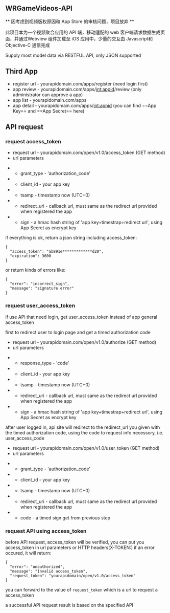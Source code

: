 ## WRGameVideos-API

** 因考虑到视频版权原因和 App Store 的审核问题，项目放弃 **

此项目本为一个视频聚合应用的 API 端，移动适配的 web 客户端请求数据生成页面，并通过Webview 组件加载至 iOS 应用中，少量的交互由 Javascript和 Objective-C 通信完成

Supply most model data via RESTFUL API, only JSON supported

## Third App

* register url - yourapidomain.com/apps/register (need login first)
* app review - yourapidomain.com/apps/<int:appid>/review (only administrator can approve a app)
* app list - yourapidomain.com/apps
* app detail - yourapidomain.com/apps/<int:appid> (you can find ==App Key== and ==App Secret== here)

## API request

### request access_token

* request url - yourapidomain.com/open/v1.0/access_token (GET method)
* url parameters
-   * grant_type - 'authorization_code'
-   * client_id - your app key
-   * tsamp - timestamp now (UTC+0)
-   * redirect_uri - callback url, must same as the redirect url provided when registered the app
-   * sign - a hmac hash string of 'app key+timestrap+redirect url', using App Secret as encrypt key

if everything is ok, return a json string including access_token:
```
{
  "access_token": "ab891e*************d20", 
  "expiration": 3600
}
```

or return kinds of errors like:
```
{
  "error": "incorrect_sign", 
  "message": "signature error"
}
```
### request user_access_token

if use API that need login, get user_access_token instead of app general access_token

first to redirect user to login page and get a timed authorization code

* request url - yourapidomain.com/open/v1.0/authorize (GET method)
* url parameters
-   * response_type - 'code'
-   * client_id - your app key
-   * tsamp - timestamp now (UTC+0)
-   * redirect_uri - callback url, must same as the redirect url provided when registered the app
-   * sign - a hmac hash string of 'app key+timestrap+redirect url', using App Secret as encrypt key


after user logged in, api site will redirect to the redirect_url you given with the timed authorization code, using the code to request info necessory, i.e. user_access_code

* request url - yourapidomain.com/open/v1.0/user_token (GET method)
* url parameters
-   * grant_type - 'authorization_code'
-   * client_id - your app key
-   * tsamp - timestamp now (UTC+0)
-   * redirect_uri - callback url, must same as the redirect url provided when registered the app
-   * code - a timed sign get from previous step

### request API using access_token

before API request, access_token will be verified, you can put you access_token in url parameters or HTTP headers(X-TOKEN:<your access_token>)
if an error occured, it will return:

```
{
  "error": "unauthorized", 
  "message": "Invalid access_token", 
  "request_token": "yourapidomain/open/v1.0/access_token"
}
```
you can forward to the value of `request_token` which is a url to request a access_token

a successful API request result is based on the specified API
